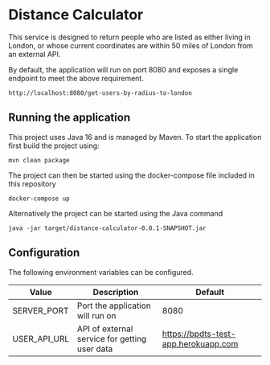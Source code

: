 # Distance Calculator

This service is designed to return people who are listed as either living in London, or whose current coordinates are within 50 miles of London from an external API.

By default, the application will run on port 8080 and exposes a single endpoint to meet the above requirement.

```
http://localhost:8080/get-users-by-radius-to-london
```

## Running the application
This project uses Java 16 and is managed by Maven. To start the application first build the project using:

```
mvn clean package
```
The project can then be started using the docker-compose file included in this repository
```
docker-compose up
```
Alternatively the project can be started using the Java command
```
java -jar target/distance-calculator-0.0.1-SNAPSHOT.jar
```
## Configuration
The following environment variables can be configured.

| Value | Description | Default |
| ------ | ------ | ------ |
| SERVER_PORT | Port the application will run on | 8080 |
| USER_API_URL | API of external service for getting user data | https://bpdts-test-app.herokuapp.com |


